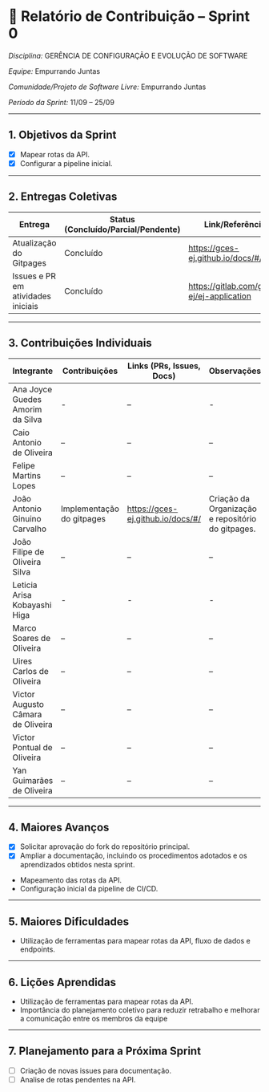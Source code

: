 # 📝 Relatório de Contribuição – Sprint 0

*Disciplina:* GERÊNCIA DE CONFIGURAÇÃO E EVOLUÇÃO DE SOFTWARE

*Equipe:* Empurrando Juntas

*Comunidade/Projeto de Software Livre:* Empurrando Juntas

*Período da Sprint:* 11/09 – 25/09

---

## 1. Objetivos da Sprint

- [x] Mapear rotas da API.
- [x] Configurar a pipeline inicial.

---

## 2. Entregas Coletivas

| Entrega                            | Status (Concluído/Parcial/Pendente) | Link/Referência                           | Observações           |
|------------------------------------|-------------------------------------|-------------------------------------------|-----------------------|
| Atualização do Gitpages            | Concluído                           | https://gces-ej.github.io/docs/#/         | Organização da Equipe |
| Issues e PR em atividades iniciais | Concluído                           | https://gitlab.com/gces-ej/ej-application | -                     |


---

## 3. Contribuições Individuais

| Integrante                        | Contribuições             | Links (PRs, Issues, Docs)         | Observações                                       |
|-----------------------------------|---------------------------|-----------------------------------|---------------------------------------------------|
| Ana Joyce Guedes Amorim da Silva  | -                         | –                                 | -                                                 |
| Caio Antonio de Oliveira          | –                         | –                                 | –                                                 |
| Felipe Martins Lopes              | –                         | –                                 | –                                                 |
| João Antonio Ginuino Carvalho     | Implementação do gitpages | https://gces-ej.github.io/docs/#/ | Criação da Organização e repositório do gitpages. |
| João Filipe de Oliveira Silva     | –                         | –                                 | –                                                 |
| Leticia Arisa Kobayashi Higa      | -                         | -                                 | -                                                 |
| Marco Soares de Oliveira          | –                         | –                                 | –                                                 |
| Uires Carlos de Oliveira          | –                         | –                                 | –                                                 |
| Victor Augusto Câmara de Oliveira | –                         | –                                 | –                                                 |
| Victor Pontual de Oliveira        | –                         | –                                 | –                                                 |
| Yan Guimarães de Oliveira         | –                         | –                                 | –                                                 |

---

## 4. Maiores Avanços

* [x] Solicitar aprovação do fork do repositório principal.
* [x] Ampliar a documentação, incluindo os procedimentos adotados e os aprendizados obtidos nesta sprint.

- Mapeamento das rotas da API.
- Configuração inicial da pipeline de CI/CD.

---

## 5. Maiores Dificuldades

- Utilização de ferramentas para mapear rotas da API, fluxo de dados e endpoints.

---

## 6. Lições Aprendidas

* Utilização de ferramentas para mapear rotas da API.
* Importância do planejamento coletivo para reduzir retrabalho e melhorar a comunicação entre os membros da equipe

---

## 7. Planejamento para a Próxima Sprint

* [ ] Criação de novas issues para documentação.
* [ ] Analise de rotas pendentes na API.